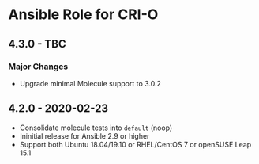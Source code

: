# Ansible Role for CRI-O

## 4.3.0 - TBC

### Major Changes

  - Upgrade minimal Molecule support to 3.0.2

## 4.2.0 - 2020-02-23

  - Consolidate molecule tests into `default` (noop)
  - Ininitial release for Ansible 2.9 or higher
  - Support both Ubuntu 18.04/19.10 or RHEL/CentOS 7 or openSUSE Leap 15.1
